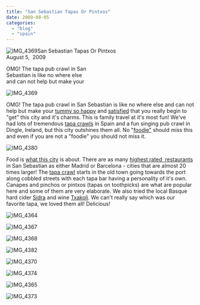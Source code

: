 ```yaml
---
title: "San Sebastian Tapas Or Pintxos"
date: 2009-08-05
categories: 
  - "blog"
  - "spain"
---
```


 ![IMG_4369](https://pub-ac94b3f306b24c0dba4238943c97f2e1.r2.dev/6a00e5502a9507883301157237ed37970b.jpg)San Sebastian Tapas Or Pintxos  
August 5,  2009

OMG! The tapa pub crawl in San  
Sebastian is like no where else  
and can not help but make your

<!--more-->

![IMG_4369](https://pub-ac94b3f306b24c0dba4238943c97f2e1.r2.dev/6a00e5502a9507883301157237f999970b.jpg)

OMG! The tapa pub crawl in San Sebastian is like no where else and can not help but make your [tummy so happy](http://www.youtube.com/watch?v=z7Q7dqqNYC8) and [satisfied](http://www.timesonline.co.uk/tol/travel/destinations/spain/article566949.ece) that you really begin to "get" this city and it's charms. This is family travel at it's most fun! We've had lots of tremendous [tapa crawls](http://soultravelers3new.local/2007/03/tapas.html) in Spain and a fun singing pub crawl in Dingle, Ireland, but this city outshines them all. No "[foodie"](http://en.wikipedia.org/wiki/Foodie) should miss this and even if you are not a "foodie" you should not miss it.

 ![IMG_4380](https://pub-ac94b3f306b24c0dba4238943c97f2e1.r2.dev/6a00e5502a95078833011571436e07970c-scaled-1.jpg)   

Food is [what this city](http://www.guardian.co.uk/lifeandstyle/2005/mar/13/foodanddrink.shopping2) is about. There are as many [highest rated  restaurants](http://epicureanways.com/comments/spain-scores-high-on-worlds-50-best-restaurants-list/) in San Sebastian as either Madrid or Barcelona - cities that are almost 20 times larger! The [tapa crawl](http://en.wikipedia.org/wiki/Basque_cuisine) starts in the old town going towards the port along cobbled streets with each tapa bar having a personality of it's own. Canapes and pinchos or pintxos (tapas on toothpicks) are what are popular here and some of them are very elaborate. We also tried the local Basque hard cider [Sidra](http://www.waitrose.com/drink/ciderandperry/ciderandperryarticles/0202058.aspx) and wine [Txakoli](http://www.cellartours.com/spain/spanish-wineries/talai-berri-winery.html). We can't really say which was our favorite tapa, we loved them all! Delicious!

![IMG_4364](https://pub-ac94b3f306b24c0dba4238943c97f2e1.r2.dev/6a00e5502a9507883301157143740c970c.jpg) 

![IMG_4367](https://pub-ac94b3f306b24c0dba4238943c97f2e1.r2.dev/6a00e5502a950788330115714377ed970c.jpg) 

![IMG_4368](https://pub-ac94b3f306b24c0dba4238943c97f2e1.r2.dev/6a00e5502a95078833011572381236970b.jpg) 

![IMG_4382](https://pub-ac94b3f306b24c0dba4238943c97f2e1.r2.dev/6a00e5502a950788330115714383ad970c.jpg) 

![IMG_4370](https://pub-ac94b3f306b24c0dba4238943c97f2e1.r2.dev/6a00e5502a95078833011571438739970c-scaled-1.jpg) 

![IMG_4374](https://pub-ac94b3f306b24c0dba4238943c97f2e1.r2.dev/6a00e5502a95078833011572381d3c970b.jpg)

![IMG_4365](https://pub-ac94b3f306b24c0dba4238943c97f2e1.r2.dev/6a00e5502a9507883301157143bc90970c.jpg)

![IMG_4373](https://pub-ac94b3f306b24c0dba4238943c97f2e1.r2.dev/6a00e5502a9507883301157238219c970b-scaled.jpg)

